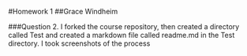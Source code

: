 #Homework 1
##Grace Windheim

###Question 2.
I forked the course repository, then created a directory called Test and created a markdown file called readme.md in the Test directory. I took screenshots of the process
